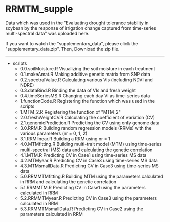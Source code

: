 # RRMTM_supple

Data which was used in the "Evaluating drought tolerance stability in soybean by the response of irrigation change captured from time-series multi-spectral data" was uploaded here.

If you want to watch the "supplementary_data", please click the "supplementary_data.zip". Then, Download the zip file. 

___
* scripts
    * 0.0.soilMoisture.R
Visualizing the soil moisture in each treatment
    * 0.1.makeAmat.R
Making additive genetic matrix from SNP data
    * 0.2.spectralValue.R
Calculating various VIs (including NDVI and NDRE)
    * 0.3.dataBind.R
Binding the data of VIs and fresh weight
    * 0.4.timeSeriesMS.R
Changing each day VI as time-series data
    * 1.functionCode.R
    Registering the function which was used in the scripts
    * 1.MTM_2.R
    Registering the function of "MTM_2"
    * 2.0.freshWeightCV.R
Calculating the coefficient of variation (CV)
    * 2.1.genomicPrediction.R
Predicting the CV using only genome data
    * 3.0.RRM.R
    Building random regression models (RRMs) with the various parameters (nr = 0, 1, 2)
    * 3.1.RRMlinear.R
    Building a RRM using nr = 1
    * 4.0.MTMfitting.R
Building multi-trait model (MTM) using time-series multi-spectral (MS) data and calculating the genetic correlation
    * 4.1.MTM.R
Predicting CV in Case1 using time-series MS data
    * 4.2.MTMyear.R
Predicting CV in Case3 using time-series MS data
    * 4.3.MTMsmallData.R
Predicting CV in Case3 using time-series MS data
    * 5.0.RRMMTMfitting.R
Building MTM using the parameters calculated in RRM and calculating the genetic correlation
    * 5.1.RRMMTM.R
Predicting CV in Case1 using the parameters calculated in RRM
    * 5.2.RRMMTMyear.R
Predicting CV in Case3 using the parameters calculated in RRM
    * 5.3.RRMMTMsmallData.R
Predicting CV in Case2 using the parameters calculated in RRM

 
